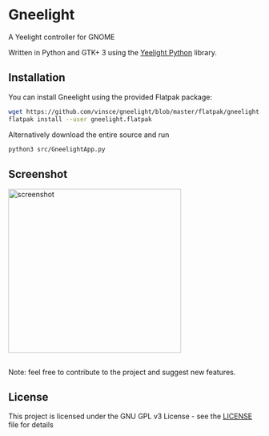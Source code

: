 # Gneelight
A Yeelight controller for GNOME

Written in Python and GTK+ 3 using the [Yeelight Python](https://github.com/skorokithakis/python-yeelight) library.

## Installation
You can install Gneelight using the provided Flatpak package:
```bash
wget https://github.com/vinsce/gneelight/blob/master/flatpak/gneelight.flatpak?raw=true -O gneelight.flatpak
flatpak install --user gneelight.flatpak
```
Alternatively download the entire source and run
```bash
python3 src/GneelightApp.py
```

## Screenshot
<img width="345" height="327" align="middle" src="https://i.imgur.com/VA4kaCV.png" alt="screenshot">

##
Note: feel free to contribute to the project and suggest new features.

## License

This project is licensed under the GNU GPL v3 License - see the [LICENSE](LICENSE) file for details
